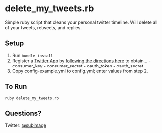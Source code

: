 # delete_my_tweets.rb

Simple ruby script that cleans your personal twitter timeline.
Will delete all of your tweets, retweets, and replies.

## Setup

  1. Run `bundle install`
  2. Register a [Twitter App](https://apps.twitter.com) by [following the directions here](http://iag.me/socialmedia/how-to-create-a-twitter-app-in-8-easy-steps/) to obtain…
    - consumer_key
    - consumer_secret
    - oauth_token
    - oauth_secret
  3. Copy config-example.yml to config.yml; enter values from step 2.

## To Run

`ruby delete_my_tweets.rb`


## Questions?

Twitter: [@subimage](http://twitter.com/subimage)
